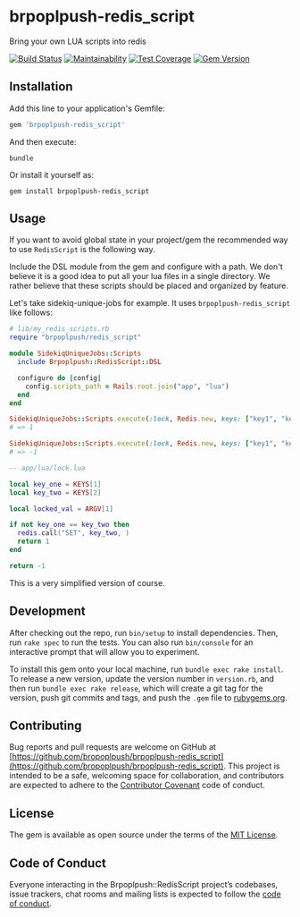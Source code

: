 # brpoplpush-redis_script

Bring your own LUA scripts into redis

[![Build Status](https://travis-ci.com/brpoplpush/brpoplpush-redis_script.svg?branch=master)](https://travis-ci.com/brpoplpush/brpoplpush-redis_script) [![Maintainability](https://api.codeclimate.com/v1/badges/3770a079b380d50c3d50/maintainability)](https://codeclimate.com/github/brpoplpush/brpoplpush-redis_script/maintainability) [![Test Coverage](https://api.codeclimate.com/v1/badges/3770a079b380d50c3d50/test_coverage)](https://codeclimate.com/github/brpoplpush/brpoplpush-redis_script/test_coverage) [![Gem Version](https://badge.fury.io/rb/brpoplpush-redis_script.svg)](https://badge.fury.io/rb/brpoplpush-redis_script)

## Installation

Add this line to your application's Gemfile:

```ruby
gem 'brpoplpush-redis_script'
```

And then execute:

`bundle`

Or install it yourself as:

`gem install brpoplpush-redis_script`

## Usage

If you want to avoid global state in your project/gem the recommended way to use `RedisScript` is the following way.

Include the DSL module from the gem and configure with a path. We don't believe it is a good idea to put all your lua files in a single directory. We rather believe that these scripts should be placed and organized by feature.

Let's take sidekiq-unique-jobs for example. It uses `brpoplpush-redis_script` like follows:

```ruby
# lib/my_redis_scripts.rb
require "brpoplpush/redis_script"

module SidekiqUniqueJobs::Scripts
  include Brpoplpush::RedisScript::DSL

  configure do |config|
    config.scripts_path = Rails.root.join("app", "lua")
  end
end

SidekiqUniqueJobs::Scripts.execute(:lock, Redis.new, keys: ["key1", "key2"] argv: ["bogus"])
# => 1

SidekiqUniqueJobs::Scripts.execute(:lock, Redis.new, keys: ["key1", "key1"] argv: ["bogus"])
# => -1
```

```lua
-- app/lua/lock.lua

local key_one = KEYS[1]
local key_two = KEYS[2]

local locked_val = ARGV[1]

if not key_one == key_two then
  redis.call("SET", key_two, )
  return 1
end

return -1
```

This is a very simplified version of course.

## Development

After checking out the repo, run `bin/setup` to install dependencies. Then, run `rake spec` to run the tests. You can also run `bin/console` for an interactive prompt that will allow you to experiment.

To install this gem onto your local machine, run `bundle exec rake install`. To release a new version, update the version number in `version.rb`, and then run `bundle exec rake release`, which will create a git tag for the version, push git commits and tags, and push the `.gem` file to [rubygems.org](https://rubygems.org).

## Contributing

Bug reports and pull requests are welcome on GitHub at [https://github.com/bropoplpush/brpoplpush-redis_script](https://github.com/bropoplpush/brpoplpush-redis_script). This project is intended to be a safe, welcoming space for collaboration, and contributors are expected to adhere to the [Contributor Covenant](http://contributor-covenant.org) code of conduct.

## License

The gem is available as open source under the terms of the [MIT License](https://opensource.org/licenses/MIT).

## Code of Conduct

Everyone interacting in the Brpoplpush::RedisScript project’s codebases, issue trackers, chat rooms and mailing lists is expected to follow the [code of conduct](https://github.com/[USERNAME]/brpoplpush-redis_script/blob/master/CODE_OF_CONDUCT.md).
